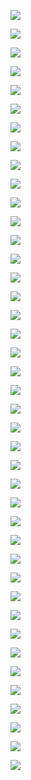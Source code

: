 [![](https://github.com/LCTT/logo/blob/master/wxy/logo.png)](https://github.com/LCTT/logo/tree/master/wxy)

[![](https://github.com/LCTT/logo/blob/master/RedInLinux/RedInLinux.png)](https://github.com/LCTT/logo/tree/master/RedInLinux)

[![](https://github.com/LCTT/logo/blob/master/1466587594/logo.png)](https://github.com/LCTT/logo/tree/master/1466587594)

[![](https://github.com/LCTT/logo/blob/master/tinnx/logo.png)](https://github.com/LCTT/logo/tree/master/tinnx)

[![](https://github.com/LCTT/logo/blob/master/alim0x/logo.png)](https://github.com/LCTT/logo/tree/master/alim0x)

[![](https://github.com/LCTT/logo/blob/master/flag-1/flag-1.png)](https://github.com/LCTT/logo/tree/master/flag-1)

[![](https://github.com/LCTT/logo/blob/master/flag-1/flag-2.png)](https://github.com/LCTT/logo/tree/master/flag-2)

[![](https://github.com/LCTT/logo/blob/master/WSJ/logo.png)](https://github.com/LCTT/logo/tree/master/WSJ)

[![](https://github.com/LCTT/logo/blob/master/logo0281/logo.png)](https://github.com/LCTT/logo/tree/master/logo0281)

[![](https://github.com/LCTT/logo/blob/master/logo0964/logo.png)](https://github.com/LCTT/logo/tree/master/logo0964)

[![](https://github.com/LCTT/logo/blob/master/long/Logo.png)](https://github.com/LCTT/logo/tree/master/long)

[![](https://github.com/LCTT/logo/blob/master/kokialoves/logo.png)](https://github.com/LCTT/logo/tree/master/kokialoves)

[![](https://github.com/LCTT/logo/blob/master/hacker/logo.png)](https://github.com/LCTT/logo/tree/master/hacker)

[![](https://github.com/LCTT/logo/blob/master/lartpang/logo-1.png)](https://github.com/LCTT/logo/tree/master/lartpang)

[![](https://github.com/LCTT/logo/blob/master/lartpang/logo-2.png)](https://github.com/LCTT/logo/tree/master/lartpang)

[![](https://github.com/LCTT/logo/blob/master/OLC/logo-2.jpg)](https://github.com/LCTT/logo/tree/master/OLC)

[![](https://github.com/LCTT/logo/blob/master/garywill/red.png)](https://github.com/LCTT/logo/tree/master/garywill)

[![](https://github.com/LCTT/logo/blob/master/garywill/round.png)](https://github.com/LCTT/logo/tree/master/garywill)

[![](https://github.com/LCTT/logo/blob/master/garywill/square.png)](https://github.com/LCTT/logo/tree/master/garywill)

[![](https://github.com/LCTT/logo/blob/master/garywill/rsquare2.png)](https://github.com/LCTT/logo/tree/master/garywill)

[![](https://github.com/LCTT/logo/blob/master/lightyisu/linuxcn1.png)](https://github.com/LCTT/logo/tree/master/lightyisu)

[![](https://github.com/LCTT/logo/blob/master/icekylin-design/Logo-Tux.png)](https://github.com/LCTT/logo/tree/master/icekylin-design)

[![](https://github.com/LCTT/logo/blob/master/whsasf_work/logo1.png)](https://github.com/LCTT/logo/tree/master/whsasf_work)

[![](https://github.com/LCTT/logo/blob/master/whsasf_work/logo2.png)](https://github.com/LCTT/logo/tree/master/whsasf_work)

[![](https://github.com/LCTT/logo/blob/master/whsasf_work/logo3.png)](https://github.com/LCTT/logo/tree/master/whsasf_work)

[![](https://github.com/LCTT/logo/blob/master/whsasf_work/logo4.png)](https://github.com/LCTT/logo/tree/master/whsasf_work)

[![](https://github.com/LCTT/logo/blob/master/CodingOctocat/LinuxCNLogo.png)](https://github.com/LCTT/logo/tree/master/CodingOctocat)

[![](https://github.com/LCTT/logo/blob/master/JUNEN/LOGO_01.png)](https://github.com/LCTT/logo/tree/master/JUNEN)

[![](https://github.com/LCTT/logo/blob/master/ZIN/logo.png)](https://github.com/LCTT/logo/tree/master/ZIN)

[![](https://github.com/LCTT/logo/blob/master/Fine/linux.cn%20LOGO.jpg)](https://github.com/LCTT/logo/tree/master/Fine)

[![](https://github.com/LCTT/logo/blob/master/lightyisu2/linux.cn_%E7%94%BB%E6%9D%BF%201.png)](https://github.com/LCTT/logo/blob/master/lightyisu2)

[![](https://github.com/LCTT/logo/blob/master/icekylin-design/Logo-Square-Line-None-GradualChange.svg)](https://github.com/LCTT/logo/tree/master/icekylin-design)

[![](https://github.com/LCTT/logo/blob/master/whsasf_work2/logo5.png)](https://github.com/LCTT/logo/tree/master/whsasf_work2)

[![](https://github.com/LCTT/logo/blob/master/whsasf_work2/logo6.png)](https://github.com/LCTT/logo/tree/master/whsasf_work2)

[![](https://github.com/LCTT/logo/blob/master/whsasf_work2/logo7.png)](https://github.com/LCTT/logo/tree/master/whsasf_work2)

[![](https://github.com/LCTT/logo/blob/master/whsasf_work2/logo8.png)](https://github.com/LCTT/logo/tree/master/whsasf_work2)

[![](https://github.com/LCTT/logo/blob/master/whsasf_work2/logo9.png)](https://github.com/LCTT/logo/tree/master/whsasf_work3)

[![](https://github.com/LCTT/logo/blob/master/SmarterC/logo_1.png)](https://github.com/LCTT/logo/blob/master/SmarterC)

[![](https://github.com/LCTT/logo/blob/master/SmarterC/logo_2.png)](https://github.com/LCTT/logo/blob/master/SmarterC)

[![](https://github.com/LCTT/logo/blob/master/SmarterC/logo_3.png)](https://github.com/LCTT/logo/blob/master/SmarterC)

[![](https://github.com/LCTT/logo/blob/master/SmarterC/logo_4.png)](https://github.com/LCTT/logo/blob/master/SmarterC)
